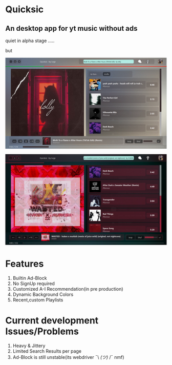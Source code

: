 # Quicksic
 An desktop app for yt music without ads
----------------------------------------------
quiet in alpha stage .....

but

![Screenshot](https://github.com/Abhishek-raj-exe/Quicksic/blob/main/ss/Moth%20Light%202.png)

![Screenshot](https://github.com/Abhishek-raj-exe/Quicksic/blob/main/ss/wast%202.png)


# Features
1. Builtin Ad-Block
2. No SignUp required
3. Customized A-I Recommendation(in pre production)
4. Dynamic Background Colors
5. Recent,custom Playlists

# Current development Issues/Problems
1. Heavy & Jittery
2. Limited Search Results per page
3. Ad-Block is still unstable(its webdriver ¯\ _(ツ)_ /¯ nmf)

